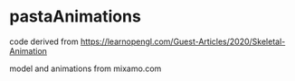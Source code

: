 # pastaAnimations

code derived from  https://learnopengl.com/Guest-Articles/2020/Skeletal-Animation

model and animations from mixamo.com
